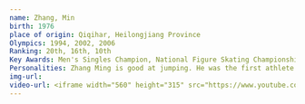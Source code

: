 ```yaml
---
name: Zhang, Min
birth: 1976
place of origin: Qiqihar, Heilongjiang Province
Olympics: 1994, 2002, 2006
Ranking: 20th, 16th, 10th
Key Awards: Men's Singles Champion, National Figure Skating Championships 3 times
Personalities: Zhang Ming is good at jumping. He was the first athlete to successfully complete the back outside point four weeks jump in the short program phase of a competition organised by the International Skating Union (Four Continents 1999), and he can also complete the back inside four weeks jump in competition with ease. In the 2006 World Championships, for example, he completed a quad toeloop with triple toeloop and a quad flip successfully.
img-url:
video-url: <iframe width="560" height="315" src="https://www.youtube.com/embed/5pVfvK9GmJk" title="YouTube video player" frameborder="0" allow="accelerometer; autoplay; clipboard-write; encrypted-media; gyroscope; picture-in-picture" allowfullscreen></iframe>
---
```


